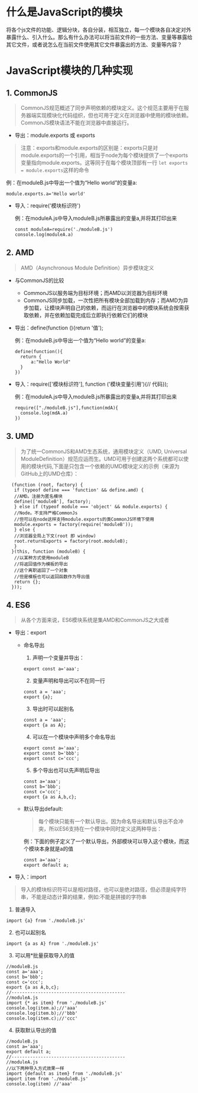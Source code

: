 # 什么是JavaScript的模块

  将各个js文件的功能、逻辑分块，各自分装，相互独立，每一个模块各自决定对外暴露什么、引入什么。那么有什么办法可以将当前文件的一些方法、变量等暴露给其它文件，或者说怎么在当前文件使用其它文件暴露出的方法、变量等内容？

# JavaScript模块的几种实现

## 1. CommonJS

> CommonJS规范概述了同步声明依赖的模块定义。这个规范主要用于在服务器端实现模块化代码组织，但也可用于定义在浏览器中使用的模块依赖。CommonJS模块语法不能在浏览器中直接运行。

- 导出：module.exports 或 exports
> 注意：exports和module.exports的区别是：exports只是对module.exports的一个引用，相当于node为每个模块提供了一个exports变量指向module.exports。这等同于在每个模块顶部有一行
``` let exports = module.exports ```这样的命令

  例：在moduleB.js中导出一个值为“Hello world”的变量a:
  ``` 
  module.exports.a='Hello world' 
  ```

- 导入：require('模块标识符')

  例：在moduleA.js中导入moduleB.js所暴露出的变量a,并将其打印出来
  ``` 
  const moduleA=require('./moduleB.js')
  console.log(moduleA.a) 
  ```
  
## 2. AMD

> AMD（Asynchronous Module Definition）异步模块定义

- 与CommonJS的比较
  - CommonJS以服务端为目标环境；而AMD以浏览器为目标环境
  - CommonJS同步加载，一次性把所有模块全部加载到内存；而AMD为异步加载，让模块声明自己的依赖，而运行在浏览器中的模块系统会按需获取依赖，并在依赖加载完成后立即执行依赖它们的模块

- 导出：define(function (){return '值');
  
  例：在moduleB.js中导出一个值为“Hello world”的变量a:
  ```
  define(function(){
  	return {
  		a:"Hello World"
  	}
  })
  ```
  
- 导入：require(['模块标识符'], function ('模块变量引用'){// 代码});
  
  例：在moduleA.js中导入moduleB.js所暴露出的变量a,并将其打印出来
  ```
  require(["./moduleB.js"],function(mdA){
  	console.log(mdA.a)
  })
  ```
  
## 3. UMD

> 为了统一CommonJS和AMD生态系统，通用模块定义（UMD, Universal ModuleDefinition）规范应运而生。UMD可用于创建这两个系统都可以使用的模块代码,下面是只包含一个依赖的UMD模块定义的示例（来源为GitHub上的UMD仓库）：
```
  (function (root, factory) {
   if (typeof define === 'function' && define.amd) {
   //AMD。注册为匿名模块
   define(['moduleB'], factory);
   } else if (typeof module === 'object' && module.exports) {
   //Node。不支持严格CommonJs
   //但可以在node这样支持module.exports的类CommonJS环境下使用
   module.exports = factory(require('moduleB'));
   } else {
   //浏览器全局上下文(root 即 window)
   root.returnExports = factory(root.moduleB);
   }
  }(this, function (moduleB) {
   //以某种方式使用moduleB
   //将返回值作为模板的导出
   //这个离职返回了一个对象
   //但是模板也可以返回函数作为导出值
   return {};
  }));
```

## 4. ES6

> 从各个方面来说，ES6模块系统是集AMD和CommonJS之大成者

- 导出：export
  - 命名导出
  
     1. 声明一个变量并导出：
     ```
	 export const a='aaa';
	 ```
	 2. 变量声明和导出可以不在同一行
     ```
	 const a = 'aaa';
	 export {a};
	 ```
	 3. 导出时可以起别名
     ```
     const a = 'aaa';
     export {a as A};
     ```
	 4. 可以在一个模块中声明多个命名导出
     ```
     export const a='aaa';
	 export const b='bbb';
	 export const c='ccc';
     ```
	 5. 多个导出也可以先声明后导出
     ```
     const a='aaa';
	 const b='bbb';
	 const c='ccc';
	 export {a as A,b,c};
     ```
  - 默认导出default:
    > 每个模块只能有一个默认导出。因为命名导出和默认导出不会冲突，所以ES6支持在一个模块中同时定义这两种导出：
  
     例：下面的例子定义了一个默认导出，外部模块可以导入这个模块，而这个模块本身就是a的值  
	 ```
	 const a='aaa';
	 export default a;
	 ```
	 
- 导入：import
> 导入的模块标识符可以是相对路径，也可以是绝对路径，但必须是纯字符串，不能是动态计算的结果，例如:不能是拼接的字符串

1. 普通导入
  ```
  import {a} from './moduleB.js'
  ```
2. 也可以起别名
```
import {a as A} from './moduleB.js'
```
3. 可以用*批量获取导入的值
```
//moduleB.js
const a='aaa';
const b='bbb';
const c='ccc';
export {a as A,b,c};
//-------------------------------------------
//moduleA.js
import {* as item} from './moduleB.js'
console.log(item.a);//'aaa'
console.log(item.b);//'bbb'
console.log(item.c);//'ccc'
```
4. 获取默认导出的值
```
//moduleB.js
const a='aaa';
export default a;
//-------------------------------------------
//moduleA.js
//以下两种导入方式效果一样
import {default as item} from './moduleB.js'
import item from './moduleB.js'
console.log(item) //'aaa'
```
